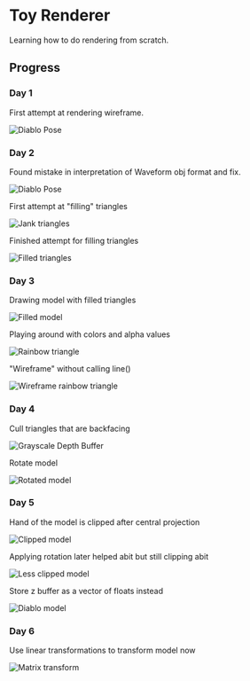 # Toy Renderer

Learning how to do rendering from scratch.

## Progress

### Day 1
First attempt at rendering wireframe.

![Diablo Pose](progress/day1.png)

### Day 2
Found mistake in interpretation of Waveform obj format and fix.

![Diablo Pose](progress/day2-1.png)

First attempt at "filling" triangles

![Jank triangles](progress/day2-2.png)

Finished attempt for filling triangles

![Filled triangles](progress/day2-3.png)

### Day 3
Drawing model with filled triangles

![Filled model](progress/day3-1.png)

Playing around with colors and alpha values

![Rainbow triangle](progress/day3-2.png)

"Wireframe" without calling line()

![Wireframe rainbow triangle](progress/day3-3.png)

### Day 4
Cull triangles that are backfacing

![Grayscale Depth Buffer](progress/day4-1.png)

Rotate model

![Rotated model](progress/day4-2.png)

### Day 5
Hand of the model is clipped after central projection

![Clipped model](progress/day5-1.png)

Applying rotation later helped abit but still clipping abit

![Less clipped model](progress/day5-2.png)

Store z buffer as a vector of floats instead

![Diablo model](progress/day5-3.png)

### Day 6
Use linear transformations to transform model now

![Matrix transform](progress/day6-1.png)